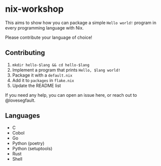 # nix-workshop

This aims to show how you can package a simple `Hello world!` program in every
programming language with Nix.

Please contribute your language of choice!

## Contributing

1. `mkdir hello-$lang && cd hello-$lang`
2. Implement a program that prints `Hello, $lang world!`
3. Package it with a `default.nix`
4. Add it to `packages` in `flake.nix`
5. Update the README list

If you need any help, you can open an issue here, or reach out to @lovesegfault.

## Languages

* C
* Cobol
* Go
* Python (poetry)
* Python (setuptools)
* Rust
* Shell
